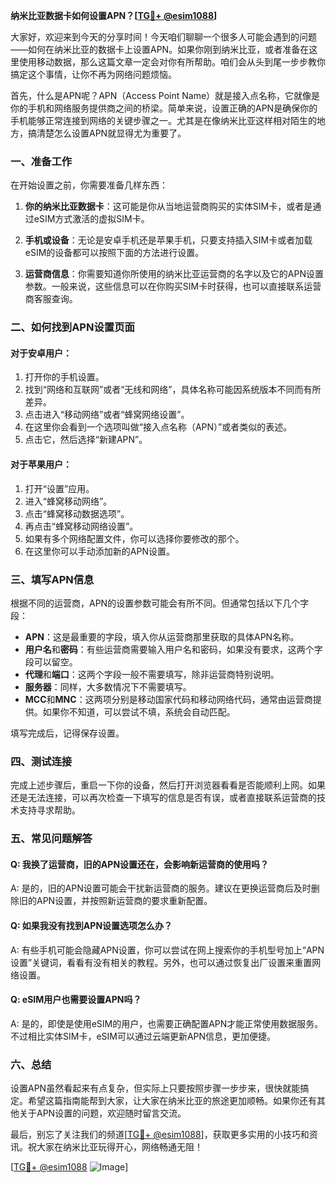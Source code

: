 **纳米比亚数据卡如何设置APN？[[TG💪+ @esim1088](https://t.me/s/esim1088)]**

大家好，欢迎来到今天的分享时间！今天咱们聊聊一个很多人可能会遇到的问题——如何在纳米比亚的数据卡上设置APN。如果你刚到纳米比亚，或者准备在这里使用移动数据，那么这篇文章一定会对你有所帮助。咱们会从头到尾一步步教你搞定这个事情，让你不再为网络问题烦恼。

首先，什么是APN呢？APN（Access Point Name）就是接入点名称，它就像是你的手机和网络服务提供商之间的桥梁。简单来说，设置正确的APN是确保你的手机能够正常连接到网络的关键步骤之一。尤其是在像纳米比亚这样相对陌生的地方，搞清楚怎么设置APN就显得尤为重要了。

### 一、准备工作

在开始设置之前，你需要准备几样东西：

1. **你的纳米比亚数据卡**：这可能是你从当地运营商购买的实体SIM卡，或者是通过eSIM方式激活的虚拟SIM卡。
   
2. **手机或设备**：无论是安卓手机还是苹果手机，只要支持插入SIM卡或者加载eSIM的设备都可以按照下面的方法进行设置。

3. **运营商信息**：你需要知道你所使用的纳米比亚运营商的名字以及它的APN设置参数。一般来说，这些信息可以在你购买SIM卡时获得，也可以直接联系运营商客服查询。

### 二、如何找到APN设置页面

#### 对于安卓用户：
1. 打开你的手机设置。
2. 找到“网络和互联网”或者“无线和网络”，具体名称可能因系统版本不同而有所差异。
3. 点击进入“移动网络”或者“蜂窝网络设置”。
4. 在这里你会看到一个选项叫做“接入点名称（APN）”或者类似的表述。
5. 点击它，然后选择“新建APN”。

#### 对于苹果用户：
1. 打开“设置”应用。
2. 进入“蜂窝移动网络”。
3. 点击“蜂窝移动数据选项”。
4. 再点击“蜂窝移动网络设置”。
5. 如果有多个网络配置文件，你可以选择你要修改的那个。
6. 在这里你可以手动添加新的APN设置。

### 三、填写APN信息

根据不同的运营商，APN的设置参数可能会有所不同。但通常包括以下几个字段：

- **APN**：这是最重要的字段，填入你从运营商那里获取的具体APN名称。
- **用户名**和**密码**：有些运营商需要输入用户名和密码，如果没有要求，这两个字段可以留空。
- **代理**和**端口**：这两个字段一般不需要填写，除非运营商特别说明。
- **服务器**：同样，大多数情况下不需要填写。
- **MCC**和**MNC**：这两项分别是移动国家代码和移动网络代码，通常由运营商提供。如果你不知道，可以尝试不填，系统会自动匹配。

填写完成后，记得保存设置。

### 四、测试连接

完成上述步骤后，重启一下你的设备，然后打开浏览器看看是否能顺利上网。如果还是无法连接，可以再次检查一下填写的信息是否有误，或者直接联系运营商的技术支持寻求帮助。

### 五、常见问题解答

#### Q: 我换了运营商，旧的APN设置还在，会影响新运营商的使用吗？
A: 是的，旧的APN设置可能会干扰新运营商的服务。建议在更换运营商后及时删除旧的APN设置，并按照新运营商的要求重新配置。

#### Q: 如果我没有找到APN设置选项怎么办？
A: 有些手机可能会隐藏APN设置，你可以尝试在网上搜索你的手机型号加上“APN设置”关键词，看看有没有相关的教程。另外，也可以通过恢复出厂设置来重置网络设置。

#### Q: eSIM用户也需要设置APN吗？
A: 是的，即使是使用eSIM的用户，也需要正确配置APN才能正常使用数据服务。不过相比实体SIM卡，eSIM可以通过云端更新APN信息，更加便捷。

### 六、总结

设置APN虽然看起来有点复杂，但实际上只要按照步骤一步步来，很快就能搞定。希望这篇指南能帮到大家，让大家在纳米比亚的旅途更加顺畅。如果你还有其他关于APN设置的问题，欢迎随时留言交流。

最后，别忘了关注我们的频道[[TG💪+ @esim1088](https://t.me/s/esim1088)]，获取更多实用的小技巧和资讯。祝大家在纳米比亚玩得开心，网络畅通无阻！

[[TG💪+ @esim1088](https://t.me/s/esim1088) ![Image](https://i.postimg.cc/4NQfJmqS/Snipaste-2025-05-13-00-14-12.png)]